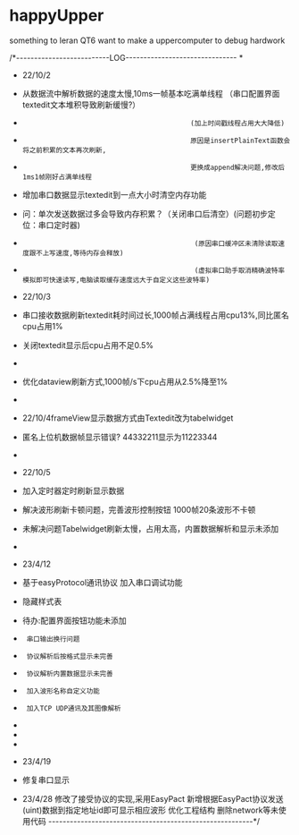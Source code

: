 # happyUpper

something to leran QT6
want to make a uppercomputer to debug hardwork


/*--------------------------LOG------------------------------- 
 *
 * 22/10/2
 * 从数据流中解析数据的速度太慢,10ms一帧基本吃满单线程 （串口配置界面textedit文本堆积导致刷新缓慢?）
 *                                               (加上时间戳线程占用大大降低)
 *                                               原因是insertPlainText函数会将之前积累的文本再次刷新,
 *                                               更换成append解决问题,修改后1ms1帧刚好占满单线程
 * 增加串口数据显示textedit到一点大小时清空内存功能
 * 问：单次发送数据过多会导致内存积累？（关闭串口后清空）(问题初步定位：串口定时器)
 *                                                (原因串口缓冲区未清除读取速度跟不上写速度,等待内存会释放)
 *                                                (虚拟串口助手取消精确波特率模拟即可快速读写,电脑读取缓存速度远大于自定义这些波特率)
 * 22/10/3
 * 串口接收数据刷新textedit耗时间过长,1000帧占满线程占用cpu13%,同比匿名cpu占用1%
 * 关闭textedit显示后cpu占用不足0.5%
 *
 * 优化dataview刷新方式,1000帧/s下cpu占用从2.5%降至1%
 *
 * 22/10/4frameView显示数据方式由Textedit改为tabelwidget
 * 匿名上位机数据帧显示错误? 44332211显示为11223344
 *
 * 22/10/5
 * 加入定时器定时刷新显示数据
 * 解决波形刷新卡顿问题，完善波形控制按钮 1000帧20条波形不卡顿
 * 未解决问题Tabelwidget刷新太慢，占用太高，内置数据解析和显示未添加
 *
 * 23/4/12
 * 基于easyProtocol通讯协议 加入串口调试功能
 * 隐藏样式表
 * 待办:配置界面按钮功能未添加
 *      串口输出换行问题
 *      协议解析后按格式显示未完善
 *      协议解析内置数据显示未完善
 *      加入波形名称自定义功能
 *      加入TCP UDP通讯及其图像解析
 *
 *
 *
 * 23/4/19
 * 修复串口显示

 * 23/4/28
   修改了接受协议的实现,采用EasyPact
   新增根据EasyPact协议发送(uint)数据到指定地址id即可显示相应波形
   优化工程结构
   删除network等未使用代码
---------------------------------------------------------*/
